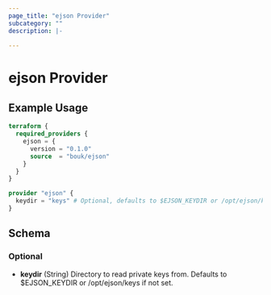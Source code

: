 ```yaml
---
page_title: "ejson Provider"
subcategory: ""
description: |-
  
---
```


# ejson Provider



## Example Usage

```terraform
terraform {
  required_providers {
    ejson = {
      version = "0.1.0"
      source  = "bouk/ejson"
    }
  }
}

provider "ejson" {
  keydir = "keys" # Optional, defaults to $EJSON_KEYDIR or /opt/ejson/keys
}
```

## Schema

### Optional

- **keydir** (String) Directory to read private keys from. Defaults to $EJSON_KEYDIR or /opt/ejson/keys if not set.
